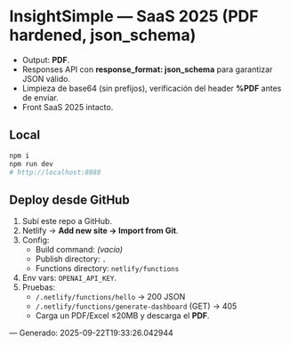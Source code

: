 # InsightSimple — SaaS 2025 (PDF hardened, json_schema)

- Output: **PDF**.
- Responses API con **response_format: json_schema** para garantizar JSON válido.
- Limpieza de base64 (sin prefijos), verificación del header **%PDF** antes de enviar.
- Front SaaS 2025 intacto.

## Local
```bash
npm i
npm run dev
# http://localhost:8888
```

## Deploy desde GitHub
1. Subí este repo a GitHub.
2. Netlify → **Add new site → Import from Git**.
3. Config:
   - Build command: *(vacío)*
   - Publish directory: `.`
   - Functions directory: `netlify/functions`
4. Env vars: `OPENAI_API_KEY`.
5. Pruebas:
   - `/.netlify/functions/hello` → 200 JSON
   - `/.netlify/functions/generate-dashboard` (GET) → 405
   - Carga un PDF/Excel ≤20MB y descarga el **PDF**.

— Generado: 2025-09-22T19:33:26.042944
